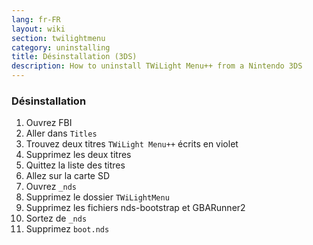 ```yaml
---
lang: fr-FR
layout: wiki
section: twilightmenu
category: uninstalling
title: Désinstallation (3DS)
description: How to uninstall TWiLight Menu++ from a Nintendo 3DS
---
```


### Désinstallation
1. Ouvrez FBI
1. Aller dans `Titles`
1. Trouvez deux titres `TWiLight Menu++` écrits en violet
1. Supprimez les deux titres
1. Quittez la liste des titres
1. Allez sur la carte SD
1. Ouvrez `_nds`
1. Supprimez le dossier `TWiLightMenu`
1. Supprimez les fichiers nds-bootstrap et GBARunner2
1. Sortez de `_nds`
1. Supprimez `boot.nds`
